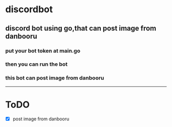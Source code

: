 # discordbot
## discord bot using go,that can post image from danbooru

### put your bot token at main.go
### then you can run the bot
### this bot can post image from danbooru
---
# ToDO
- [x] post image from danbooru
